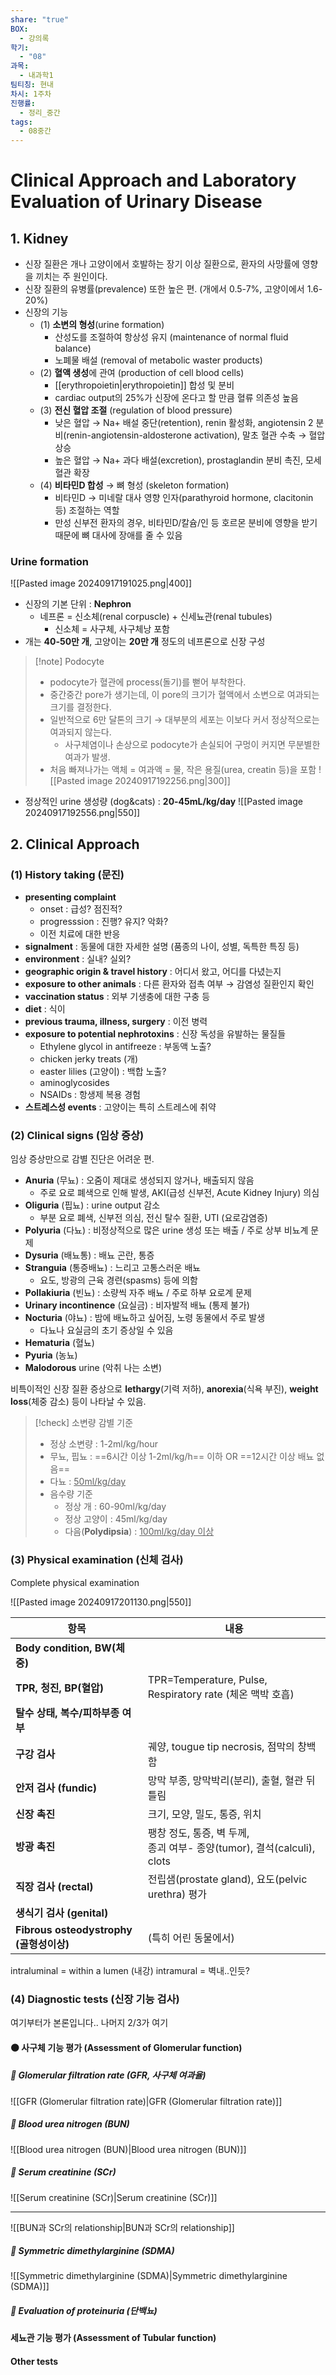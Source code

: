 ```yaml
---
share: "true"
BOX:
  - 강의록
학기:
  - "08"
과목:
  - 내과학1
팀티칭: 현내
차시: 1주차
진행률:
  - 정리_중간
tags:
  - 08중간
---
```


# Clinical Approach and Laboratory Evaluation of Urinary Disease

## 1. Kidney

- 신장 질환은 개나 고양이에서 호발하는 장기 이상 질환으로, 환자의 사망률에 영향을 끼치는 주 원인이다.
- 신장 질환의 유병률(prevalence) 또한 높은 편. (개에서 0.5-7%, 고양이에서 1.6-20%)
- 신장의 기능
	- (1) **소변의 형성**(urine formation)
		- 산성도를 조절하여 항상성 유지 (maintenance of normal fluid balance)
		- 노폐물 배설 (removal of metabolic waster products)
	- (2) **혈액 생성**에 관여 (production of cell blood cells)
		- [[erythropoietin|erythropoietin]] 합성 및 분비
		- cardiac output의 25%가 신장에 온다고 할 만큼 혈류 의존성 높음
	- (3) **전신 혈압 조절** (regulation of blood pressure)
		- 낮은 혈압 → Na+ 배설 중단(retention), renin 활성화, angiotensin 2 분비(renin-angiotensin-aldosterone activation), 말초 혈관 수축 → 혈압 상승
		- 높은 혈압 → Na+ 과다 배설(excretion), prostaglandin 분비 촉진, 모세혈관 확장
	- (4) **비타민D 합성** → 뼈 형성 (skeleton formation)
		- 비타민D → 미네랄 대사 영향 인자(parathyroid hormone, clacitonin 등) 조절하는 역할
		- 만성 신부전 환자의 경우, 비타민D/칼슘/인 등 호르몬 분비에 영향을 받기 때문에 뼈 대사에 장애를 줄 수 있음

### Urine formation

![[Pasted image 20240917191025.png|400]]

- 신장의 기본 단위 : **Nephron**
	- 네프론 = 신소체(renal corpuscle) + 신세뇨관(renal tubules)
		- 신소체 = 사구체, 사구체낭 포함
- 개는 **40-50만 개**, 고양이는 **20만 개** 정도의 네프론으로 신장 구성

>[!note] Podocyte
>- podocyte가 혈관에 process(돌기)를 뻗어 부착한다.
>- 중간중간 pore가 생기는데, 이 pore의 크기가 혈액에서 소변으로 여과되는 크기를 결정한다.
>- 일반적으로 6만 달톤의 크기 → 대부분의 세포는 이보다 커서 정상적으로는 여과되지 않는다.
>	- 사구체염이나 손상으로 podocyte가 손실되어 구멍이 커지면 무분별한 여과가 발생.
>- 처음 빠져나가는 액체 = 여과액 = 물, 작은 용질(urea, creatin 등)을 포함
>![[Pasted image 20240917192256.png|300]]

- 정상적인 urine 생성량 (dog&cats) : **20-45mL/kg/day**
![[Pasted image 20240917192556.png|550]]

## 2. Clinical Approach

### (1) History taking (문진)

- **presenting complaint**
	-  onset : 급성? 점진적?
	- progresssion : 진행? 유지? 악화?
	- 이전 치료에 대한 반응
- **signalment** : 동물에 대한 자세한 설명 (품종의 나이, 성별, 독특한 특징 등)
- **environment** : 실내? 실외?
- **geographic origin & travel history** : 어디서 왔고, 어디를 다녔는지
- **exposure to other animals** : 다른 환자와 접촉 여부 → 감염성 질환인지 확인
- **vaccination status** : 외부 기생충에 대한 구충 등
- **diet** : 식이
- **previous trauma, illness, surgery** : 이전 병력
- **exposure to potential nephrotoxins** : 신장 독성을 유발하는 물질들
	- Ethylene glycol in antifreeze : 부동액 노출?
	- chicken jerky treats (개)
	- easter lilies (고양이) : 백합 노출?
	- aminoglycosides
	- NSAIDs : 항생제 복용 경험
- **스트레스성 events** : 고양이는 특히 스트레스에 취약

### (2) Clinical signs (임상 증상)

임상 증상만으로 감별 진단은 어려운 편.

- **Anuria** (무뇨) : 오줌이 제대로 생성되지 않거나, 배출되지 않음
	- 주로 요로 폐색으로 인해 발생, AKI(급성 신부전, Acute Kidney Injury) 의심
- **Oliguria** (핍뇨) : urine output 감소
	- 부분 요로 폐색, 신부전 의심, 전신 탈수 질환, UTI (요로감염증)
- **Polyuria** (다뇨) : 비정상적으로 많은 urine 생성 또는 배출 / 주로 상부 비뇨계 문제
- **Dysuria** (배뇨통) : 배뇨 곤란, 통증
- **Stranguia** (통증배뇨) : 느리고 고통스러운 배뇨
	- 요도, 방광의 근육 경련(spasms) 등에 의함
- **Pollakiuria** (빈뇨) : 소량씩 자주 배뇨 / 주로 하부 요로계 문제
- **Urinary incontinence** (요실금) : 비자발적 배뇨 (통제 불가)
- **Nocturia** (야뇨) : 밤에 배뇨하고 싶어짐, 노령 동물에서 주로 발생
	- 다뇨나 요실금의 초기 증상일 수 있음
- **Hematuria** (혈뇨)
- **Pyuria** (농뇨)
- **Malodorous** urine (악취 나는 소변)

비특이적인 신장 질환 증상으로 **lethargy**(기력 저하), **anorexia**(식욕 부진), **weight loss**(체중 감소) 등이 나타날 수 있음.

>[!check] 소변량 감별 기준
>- 정상 소변량 : 1-2ml/kg/hour
>- 무뇨, 핍뇨 : ==6시간 이상 1-2ml/kg/h== 이하 OR ==12시간 이상 배뇨 없음==
>- 다뇨 : <u>50ml/kg/day</u>
>- 음수량 기준
>	- 정상 개 : 60-90ml/kg/day
>	- 정상 고양이 : 45ml/kg/day
>	- 다음(**Polydipsia**) : <u>100ml/kg/day 이상</u>

### (3) Physical examination (신체 검사)

Complete physical examination

![[Pasted image 20240917201130.png|550]]

| 항목                             | 내용                                                       |
| ------------------------------ | -------------------------------------------------------- |
| **Body condition, BW(체중)**         |                                                          |
| **TPR, 청진, BP(혈압)**                | TPR=Temperature, Pulse, Respiratory rate (체온 맥박 호흡)      |
| **탈수 상태, 복수/피하부종 여부**              |                                                          |
| **구강 검사**                          | 궤양, tougue tip necrosis, 점막의 창백함                         |
| **안저 검사 (fundic)**                 | 망막 부종, 망막박리(분리), 출혈, 혈관 뒤틀림                              |
| **신장 촉진**                          | 크기, 모양, 밀도, 통증, 위치                                       |
| **방광 촉진**                          | 팽창 정도, 통증, 벽 두께,<br>종괴 여부- 종양(tumor), 결석(calculi), clots |
| **직장 검사 (rectal)**                 | 전립샘(prostate gland), 요도(pelvic urethra) 평가               |
| **생식기 검사 (genital)**               |                                                          |
| **Fibrous osteodystrophy (골형성이상)** | (특히 어린 동물에서)                                             |

intraluminal = within a lumen (내강)
intramural = 벽내..인듯?

### (4) Diagnostic tests (신장 기능 검사) 

여기부터가 본론입니다.. 나머지 2/3가 여기 

#### 🟠 사구체 기능 평가 (Assessment of Glomerular function)

##### 🔺 Glomerular filtration rate (GFR, 사구체 여과율)

![[GFR (Glomerular filtration rate)|GFR (Glomerular filtration rate)]]

##### 🔺 Blood urea nitrogen (BUN)

![[Blood urea nitrogen (BUN)|Blood urea nitrogen (BUN)]]

##### 🔺 Serum creatinine (SCr)
![[Serum creatinine (SCr)|Serum creatinine (SCr)]]

---

![[BUN과 SCr의 relationship|BUN과 SCr의 relationship]]

##### 🔺 Symmetric dimethylarginine (SDMA)

![[Symmetric dimethylarginine (SDMA)|Symmetric dimethylarginine (SDMA)]]



##### 🔺 Evaluation of proteinuria (단백뇨)

#### 세뇨관 기능 평가 (Assessment of Tubular function)

#### Other tests